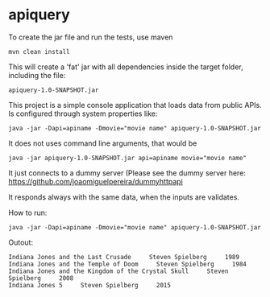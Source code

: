 # apiquery

To create the jar file and run the tests, use maven
```
mvn clean install
```

This will create a 'fat' jar with all dependencies inside the target folder, including the file:
```
apiquery-1.0-SNAPSHOT.jar
```

This project is a simple console application that loads data from public APIs.
Is configured through system properties like: 
```
java -jar -Dapi=apiname -Dmovie="movie name" apiquery-1.0-SNAPSHOT.jar
```

It does not uses command line arguments, that would be 
```
java -jar apiquery-1.0-SNAPSHOT.jar api=apiname movie="movie name"
```

It just connects to a dummy server (Please see the dummy server here: https://github.com/joaomiguelpereira/dummyhttpapi

It responds always with the same data, when the inputs are validates.


How to run:
```
java -jar -Dapi=apiname -Dmovie="movie name" apiquery-1.0-SNAPSHOT.jar
```

Outout:
```
Indiana Jones and the Last Crusade     Steven Spielberg     1989
Indiana Jones and the Temple of Doom     Steven Spielberg     1984
Indiana Jones and the Kingdom of the Crystal Skull     Steven Spielberg     2008
Indiana Jones 5     Steven Spielberg     2015
```

